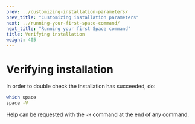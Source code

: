 ```yaml
---
prev: ../customizing-installation-parameters/
prev_title: "Customizing installation parameters"
next: ../running-your-first-space-command/
next_title: "Running your first Space command"
title: Verifying installation
weight: 405
---
```


# Verifying installation

In order to double check the installation has succeeded, do:  

```sh
which space  
space -V  
```

Help can be requested with the `-H` command at the end of any command.
